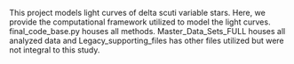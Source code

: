 This project models light curves of delta scuti variable stars. Here, we provide the computational framework utilized to model the light curves. final_code_base.py houses all methods. Master_Data_Sets_FULL houses all analyzed data and Legacy_supporting_files has other files utilized but were not integral to this study. 
